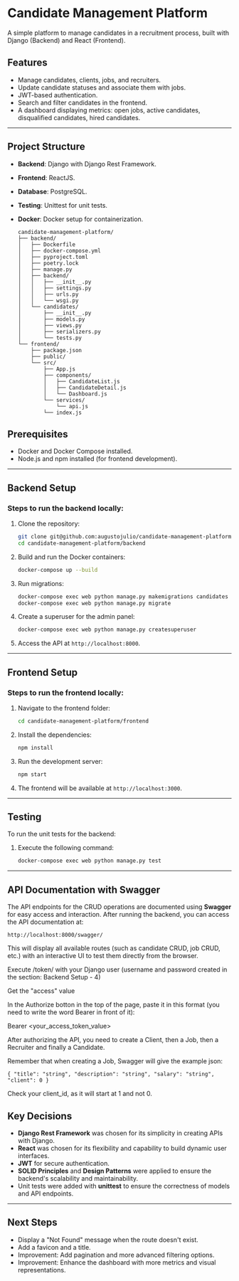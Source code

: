 # Candidate Management Platform

A simple platform to manage candidates in a recruitment process, built with Django (Backend) and React (Frontend).

## Features

- Manage candidates, clients, jobs, and recruiters.
- Update candidate statuses and associate them with jobs.
- JWT-based authentication.
- Search and filter candidates in the frontend.
- A dashboard displaying metrics: open jobs, active candidates, disqualified candidates, hired candidates.

---

## Project Structure

- **Backend**: Django with Django Rest Framework.
- **Frontend**: ReactJS.
- **Database**: PostgreSQL.
- **Testing**: Unittest for unit tests.
- **Docker**: Docker setup for containerization.

  ```
  candidate-management-platform/
  ├── backend/
  │   ├── Dockerfile
  │   ├── docker-compose.yml
  │   ├── pyproject.toml
  │   ├── poetry.lock
  │   ├── manage.py
  │   ├── backend/
  │   │   ├── __init__.py
  │   │   ├── settings.py
  │   │   ├── urls.py
  │   │   └── wsgi.py
  │   └── candidates/
  │       ├── __init__.py
  │       ├── models.py
  │       ├── views.py
  │       ├── serializers.py
  │       └── tests.py
  └── frontend/
      ├── package.json
      ├── public/
      └── src/
          ├── App.js
          ├── components/
          │   ├── CandidateList.js
          │   ├── CandidateDetail.js
          │   └── Dashboard.js
          └── services/
              └── api.js
          └── index.js

  ```

## Prerequisites

- Docker and Docker Compose installed.
- Node.js and npm installed (for frontend development).

---

## Backend Setup

### Steps to run the backend locally:

1. Clone the repository:

   ```bash
   git clone git@github.com:augustojulio/candidate-management-platform.git
   cd candidate-management-platform/backend
   ```
2. Build and run the Docker containers:

   ```bash
   docker-compose up --build
   ```
3. Run migrations:

   ```bash
   docker-compose exec web python manage.py makemigrations candidates
   docker-compose exec web python manage.py migrate
   ```
4. Create a superuser for the admin panel:

   ```bash
   docker-compose exec web python manage.py createsuperuser
   ```
5. Access the API at `http://localhost:8000`.

---

## Frontend Setup

### Steps to run the frontend locally:

1. Navigate to the frontend folder:

   ```bash
   cd candidate-management-platform/frontend
   ```
2. Install the dependencies:

   ```bash
   npm install
   ```
3. Run the development server:

   ```bash
   npm start
   ```
4. The frontend will be available at `http://localhost:3000`.

---

## Testing

To run the unit tests for the backend:

1. Execute the following command:
   ```bash
   docker-compose exec web python manage.py test
   ```

---

## API Documentation with Swagger

The API endpoints for the CRUD operations are documented using **Swagger** for easy access and interaction. After running the backend, you can access the API documentation at:

`http://localhost:8000/swagger/`

This will display all available routes (such as candidate CRUD, job CRUD, etc.) with an interactive UI to test them directly from the browser.

Execute /token/ with your Django user (username and password created in the section: Backend Setup - 4)

Get the "access" value

In the Authorize botton in the top of the page, paste it in this format (you need to write the word Bearer in front of it):

Bearer <your_access_token_value>

After authorizing the API, you need to create a Client, then a Job, then a Recruiter and finally a Candidate.

Remember that when creating a Job, Swagger will give the example json:

`{ "title": "string", "description": "string", "salary": "string", "client": 0 }`

Check your client_id, as it will start at 1 and not 0.

## Key Decisions

- **Django Rest Framework** was chosen for its simplicity in creating APIs with Django.
- **React** was chosen for its flexibility and capability to build dynamic user interfaces.
- **JWT** for secure authentication.
- **SOLID Principles** and **Design Patterns** were applied to ensure the backend's scalability and maintainability.
- Unit tests were added with **unittest** to ensure the correctness of models and API endpoints.

---

## Next Steps

- Display a "Not Found" message when the route doesn't exist.
- Add a favicon and a title.
- Improvement: Add pagination and more advanced filtering options.
- Improvement: Enhance the dashboard with more metrics and visual representations.

